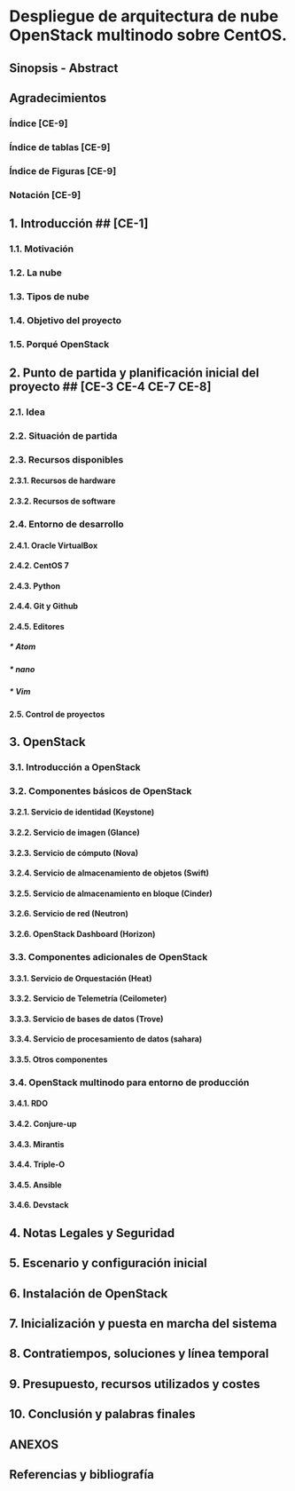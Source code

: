 # Despliegue de arquitectura de nube OpenStack multinodo sobre CentOS. #

## Sinopsis - Abstract

## Agradecimientos

### Índice            [CE-9]

### Índice de tablas  [CE-9]

### Índice de Figuras [CE-9]

### Notación          [CE-9]


## 1. Introducción ##  [CE-1]

###   1.1. Motivación ###

###   1.2. La nube ###

###   1.3. Tipos de nube ###

###   1.4. Objetivo del proyecto ###

###   1.5. Porqué OpenStack ###



## 2. Punto de partida y planificación inicial del proyecto ##  [CE-3 CE-4 CE-7 CE-8]
###   2.1. Idea ###
###   2.2. Situación de partida ###
###   2.3. Recursos disponibles ###
####       2.3.1. Recursos de hardware ####
####       2.3.2. Recursos de software ####

###   2.4. Entorno de desarrollo ###
####       2.4.1. Oracle VirtualBox ####
####       2.4.2. CentOS 7 ####
####       2.4.3. Python ####
####       2.4.4. Git y Github ####
####       2.4.5. Editores ####
#####             * Atom #####
#####             * nano #####
#####             * Vim ####

####  2.5. Control de proyectos ####

## 3. OpenStack
###   3.1. Introducción a OpenStack ###

###   3.2. Componentes básicos de OpenStack ###
####       3.2.1. Servicio de identidad (Keystone) ####
####       3.2.2. Servicio de imagen (Glance) ####
####       3.2.3. Servicio de cómputo (Nova) ####
####       3.2.4. Servicio de almacenamiento de objetos (Swift) ####
####       3.2.5. Servicio de almacenamiento en bloque (Cinder) ####
####       3.2.6. Servicio de red (Neutron) ####
####       3.2.6. OpenStack Dashboard (Horizon) ####

###   3.3. Componentes adicionales de OpenStack ###
####       3.3.1. Servicio de Orquestación (Heat) ####
####       3.3.2. Servicio de Telemetría (Ceilometer) ####
####       3.3.3. Servicio de bases de datos (Trove) ####
####       3.3.4. Servicio de procesamiento de datos (sahara) ####
####       3.3.5. Otros componentes ####

###   3.4. OpenStack multinodo para entorno de producción ###
####       3.4.1. RDO ####
####       3.4.2. Conjure-up ####
####       3.4.3. Mirantis ####
####       3.4.4. Triple-O ####
####       3.4.5. Ansible ####
####       3.4.6. Devstack ####

## 4. Notas Legales y Seguridad ##

## 5. Escenario y configuración inicial ##

## 6. Instalación de OpenStack ##

## 7. Inicialización y puesta en marcha del sistema ##

## 8. Contratiempos, soluciones y línea temporal ##

## 9. Presupuesto, recursos utilizados y costes ##

## 10. Conclusión y palabras finales ##

## ANEXOS ##

## Referencias y bibliografía ##

